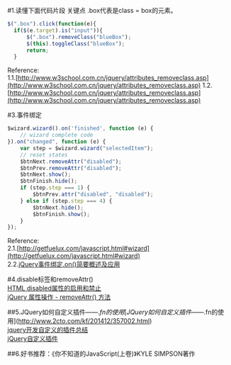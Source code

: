 #1.读懂下面代码片段  关键点  .box代表是class = box的元素。

```javascript	
$(".box").click(function(e){
  if($(e.target).is("input")){
      $(".box").removeClass("blueBox");
      $(this).toggleClass("blueBox");
      return;
  }  
``` 
Reference:  
1.1.[http://www.w3school.com.cn/jquery/attributes_removeclass.asp](http://www.w3school.com.cn/jquery/attributes_removeclass.asp)
1.2.[http://www.w3school.com.cn/jquery/attributes_removeclass.asp](http://www.w3school.com.cn/jquery/attributes_removeclass.asp)


#3.事件绑定

```javascript
$wizard.wizard().on('finished', function (e) {
    // wizard complete code
}).on("changed", function (e) {
    var step = $wizard.wizard("selectedItem");
    // reset states
    $btnNext.removeAttr("disabled");
    $btnPrev.removeAttr("disabled");
    $btnNext.show();
    $btnFinish.hide();
    if (step.step === 1) {
        $btnPrev.attr("disabled", "disabled");
    } else if (step.step === 4) {
        $btnNext.hide();
        $btnFinish.show();
    }
});
```
Reference:  
2.1.[http://getfuelux.com/javascript.html#wizard](http://getfuelux.com/javascript.html#wizard)  
2.2.[jQuery事件绑定.on()简要概述及应用](http://www.jquerycn.cn/a_5346)  





#4.disable标签和removeAttr()   
[HTML disabled属性的启用和禁止](http://tjuking.iteye.com/blog/1397821)   
[jQuery 属性操作 - removeAttr() 方法](http://www.w3school.com.cn/jquery/attributes_removeattr.asp)

##5.JQuery如何自定义插件——$.fn的使用
[JQuery如何自定义插件——$.fn的使用](http://www.2cto.com/kf/201412/357002.html)  
[jquery开发自定义的插件总结](http://www.cnblogs.com/Jimmy009/archive/2013/01/17/jquery%E6%8F%92%E4%BB%B6.html)    
[jQuery自定义插件](http://blog.csdn.net/bao19901210/article/details/21540137/)

##6.好书推荐：《你不知道的JavaScript(上卷)》KYLE SIMPSON著作



 